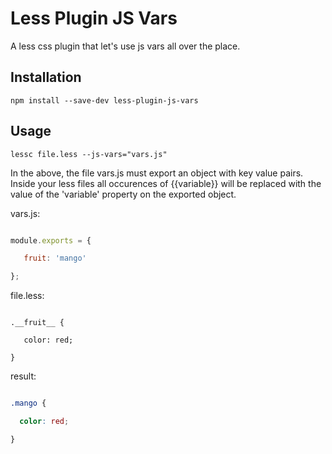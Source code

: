 
Less Plugin JS Vars
===================

A less css plugin that let's use js vars all over the place.


## Installation

```
npm install --save-dev less-plugin-js-vars

```

## Usage
```
lessc file.less --js-vars="vars.js"

```

In the above, the file vars.js must export an object with key value pairs.
Inside your less files all occurences of {{variable}} will be replaced with the value
of the 'variable' property on the exported object.

vars.js:

```js

module.exports = {

   fruit: 'mango'

};

```

file.less:
```less

.__fruit__ {

   color: red;

}

```

result:
```css

.mango {

  color: red;

}

```
